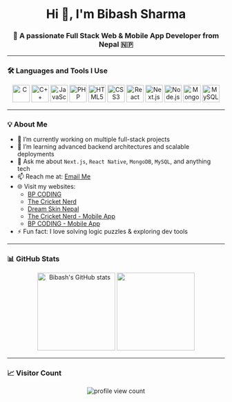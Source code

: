 <h1 align="center">Hi 👋, I'm Bibash Sharma</h1>
<h3 align="center">🚀 A passionate Full Stack Web & Mobile App Developer from Nepal 🇳🇵</h3>

---

### 🛠️ Languages and Tools I Use

<p align="center">
  <img src="https://cdn.jsdelivr.net/gh/devicons/devicon/icons/c/c-original.svg" alt="C" width="40" height="40"/>
  <img src="https://cdn.jsdelivr.net/gh/devicons/devicon/icons/cplusplus/cplusplus-original.svg" alt="C++" width="40" height="40"/>
  <img src="https://cdn.jsdelivr.net/gh/devicons/devicon/icons/javascript/javascript-original.svg" alt="JavaScript" width="40" height="40"/>
  <img src="https://cdn.jsdelivr.net/gh/devicons/devicon/icons/php/php-original.svg" alt="PHP" width="40" height="40"/>
  <img src="https://cdn.jsdelivr.net/gh/devicons/devicon/icons/html5/html5-original.svg" alt="HTML5" width="40" height="40"/>
  <img src="https://cdn.jsdelivr.net/gh/devicons/devicon/icons/css3/css3-original.svg" alt="CSS3" width="40" height="40"/>
  <img src="https://cdn.jsdelivr.net/gh/devicons/devicon/icons/react/react-original.svg" alt="React Native" width="40" height="40" title="React Native"/>
  <img src="https://cdn.jsdelivr.net/gh/devicons/devicon/icons/nextjs/nextjs-original.svg" alt="Next.js" width="40" height="40"/>
  <img src="https://cdn.jsdelivr.net/gh/devicons/devicon/icons/nodejs/nodejs-original.svg" alt="Node.js" width="40" height="40"/>
  <img src="https://cdn.jsdelivr.net/gh/devicons/devicon/icons/mongodb/mongodb-original.svg" alt="MongoDB" width="40" height="40"/>
  <img src="https://cdn.jsdelivr.net/gh/devicons/devicon/icons/mysql/mysql-original.svg" alt="MySQL" width="40" height="40"/>
</p>

---

### 💡 About Me

- 🔭 I’m currently working on multiple full-stack projects
- 🌱 I’m learning advanced backend architectures and scalable deployments
- 💬 Ask me about `Next.js`, `React Native`, `MongoDB`, `MySQL`, and anything tech
- 📫 Reach me at: [Email Me](mailto:kumarbibash769@gmail.com)
- 🌐 Visit my websites:
  - [BP CODING](https://bp-coding.com)
  - [The Cricket Nerd](https://thecricnerd.com)
  - [Dream Skin Nepal](https://dreamskinnepal.com)
  - [The Cricket Nerd - Mobile App](https://play.google.com/store/apps/details?id=com.thecricnerd&pcampaignid=web_share)
  - [BP CODING - Mobile App](https://bp-coding.com/app)
- ⚡ Fun fact: I love solving logic puzzles & exploring dev tools


---

### 📊 GitHub Stats

<p align="center">
  <img src="https://github-readme-stats.vercel.app/api?username=sharmabibash&show_icons=true&theme=radical" alt="Bibash's GitHub stats" height="180" />
  <img src="https://github-readme-streak-stats.herokuapp.com/?user=sharmabibash&theme=radical" height="180" />
</p>

---

### 📈 Visitor Count

<p align="center">
  <img src="https://komarev.com/ghpvc/?username=sharmabibash&label=Profile%20views&color=0e75b6&style=flat" alt="profile view count" />
</p>
